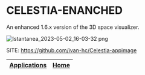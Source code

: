 # CELESTIA-ENANCHED
 
 An enhanced 1.6.x version of the 3D space visualizer.
 
 ![Istantanea_2023-05-02_16-03-32 png](https://user-images.githubusercontent.com/88724353/235691609-21c4f609-b162-4c39-ae75-a233a441ec64.jpg)
 
 SITE: https://github.com/ivan-hc/Celestia-appimage

 | [Applications](https://portable-linux-apps.github.io/apps.html) | [Home](https://portable-linux-apps.github.io)
 | --- | --- |
